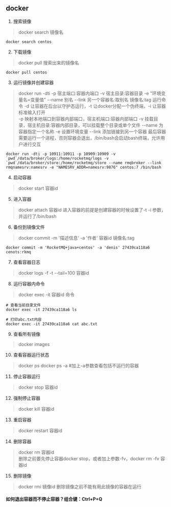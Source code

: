## docker

1. 搜索镜像
> docker search 镜像名
```
docker search centos
```

2. 下载镜像
> docker pull 搜索出来的镜像名
```
docker pull centos
```

3. 运行镜像并创建容器
> docker run -dti -p 宿主端口:容器内端口 -v 宿主目录:容器目录 -e "环境变量名=变量值" --name 别名 --link 另一个容器名:取别名 镜像名:tag 运行命令 
> -d 让容器在后台以守护态运行，-t 让docker分配一个伪终端，-i 让容器标准输入打开  
> -p 映射本地端口到容器内部端口，宿主机端口:容器内部端口
> -v 挂载目录，宿主机目录:容器内部目录，可以挂载整个目录或单个文件
> --name 为容器指定一个名称
> -e 设置环境变量
> --link 添加链接到另一个容器
> 最后容器需要运行一个进程，否则容器会退出，/bin/bash会启动bash终端，允许用户进行交互
```
docker run -dti -p 10911:10911 -p 10909:10909 -v `pwd`/data/broker/logs:/home/rocketmq/logs -v `pwd`/data/broker/store:/home/rocketmq/store --name rmqbroker --link rmqnamesrv:namesrv -e "NAMESRV_ADDR=namesrv:9876" centos:7 /bin/bash
```

4. 启动容器
> docker start 容器id

5. 进入容器
> docker attach 容器id
> 进入容器的前提是创建容器的时候设置了-t -i 参数，并运行了/bin/bash

6. 备份到镜像文件
> docker commit -m '描述信息' -a '作者' 容器id 镜像名:tag
```
docker commit -m 'RocketMQ+java+centos' -a 'denis' 27439ca118a6 cenots:rkmq
```

7. 查看容器日志
> docker logs -f -t --tail=100 容器id  

8. 运行容器内命令
> docker exec -it 容器id 命令
```
# 查看当前目录文件
docker exec -it 27439ca118a6 ls

# 打印abc.txt内容
docker exec -it 27439ca118a6 cat abc.txt
```

9. 查看所有镜像
> docker images

10. 查看容器运行状态
> docker ps
> docker ps -a #加上-a参数查看包括不运行的容器

11. 停止容器运行
> docker stop 容器id

12. 强制停止容器
> docker kill 容器id

13. 重启容器
> docker restart 容器id

14. 删除容器
> docker rm 容器id  
> 删除之前要先停止容器docker stop，或者加上参数-fv，docker rm -fv 容器id

15. 删除镜像
> docker rmi 镜像id
> 删除镜像之前不能有用此镜像的容器在运行


#### 如何退出容器而不停止容器？组合键：Ctrl+P+Q
